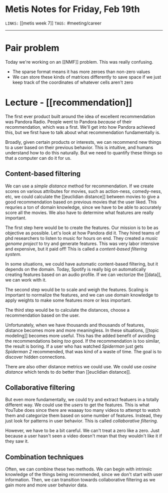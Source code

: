 # Metis Notes for Friday, Feb 19th
`LINKS:` [[metis week 7]]
`TAGS:` #meeting/career

---
# Pair problem
Today we're working on an [[NMF]] problem. This was really confusing. 

- The sparse format means it has more zeroes than non-zero values
- We can store these kinds of matrices differently to save space if we just keep track of the coordinates of whatever cells aren't zero


# Lecture - [[recommendation]] 
The first ever product built around the idea of excellent recommendation was Pandora Radio. People went to Pandora *because* of their recommendation, which was a first. We'll get into how Pandora achieved this, but we first have to talk about what recommendation fundamentally is.

Broadly, given certain products or interests, we can recommend new things to a user based on their previous behavior. This is intuitive, and humans understand how to do this naturally. But we need to quantify these things so that a computer can do it for us. 

## Content-based filtering
We can use a *simple distance* method for recommendation. If we create scores on various attributes for movies, such as action-ness, comedy-ness, etc, we could calculate the [[euclidian distance]] between movies to give a good recommendation based on previous movies that the user liked. This requries a ton of domain knowledge, since we have to be able to accurately score all the movies. We also have to determine what features are really important. 

The first step here would be to create the features. Our mission is to be as objective as possible. Let's look at how Pandora did it. They hired teams of phd researchers to listen to music for hours on end. They created a *music genome project* to try and generate features. This was very labor intensive and expensive, but it paid off! This is called a *content-based filtering system.*

In some situations, we could have automatic content-based filtering, but it depends on the domain. Today, Spotify is really big on automatically creating features based on an audio profile. If we can vectorize the [[data]], we can work with it. 

The second step would be to scale and weigh the features. Scaling is important to normalize the features, and we can use domain knowledge to apply weights to make some features more or less important. 

The third step would be to calculate the distances, choose a recommendation based on the user. 

Unfortunately, when we have thousands and thousands of features, distance becomes more and more meaningless. In these situations, [[topic modeling]] becomes more useful. This has the added benefit of avoiding the recommendations being *too* good. If the recommendation is too similar, the result is boring. If a user who has watched *Spiderman* just gets *Spiderman 2* recommended, that was kind of a waste of time. The goal is to discover hidden connections. 

There are also other distance metrics we could use. We could use *cosine distance* which tends to do better than [[euclidian distance]]. 

## Collaborative filtering
But even more fundamentally, we could try and extract featuers in a totally different way. We could use the *users* to get the features. This is what YouTube does since there are waaaay too many videos to attempt to watch them and categorize them based on some number of features. Instead, they just look for patterns in user behavior. This is called *collaborative filtering.*

However, we have to be a bit careful. We can't treat a zero like a zero. Just because a user hasn't seen a video doesn't mean that they wouldn't like it if they saw it. 

## Combination techniques
Often, we can combine these two methods. We can begin with intrinsic knowledge of the things being recommended, since we don't start with user information. Then, we can transition towards collaborative filtering as we gain more and more user behavior data. 
